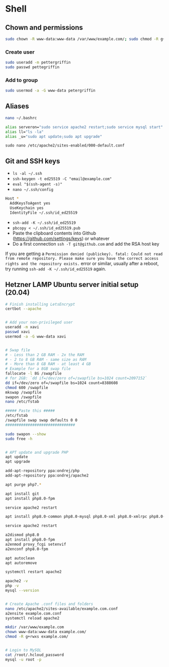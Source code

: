 # Shell

## Chown and permissions

```sh
sudo chown -R www-data:www-data /var/www/example.com/; sudo chmod -R g+rwxs /var/www/example.com/
```

### Create user

```sh
sudo useradd -m pettergriffin
sudo passwd pettegriffin
```

### Add to group

```sh
sudo usermod -a -G www-data petergriffin
```


## Aliases

```sh
nano ~/.bashrc

alias serveron="sudo service apache2 restart;sudo service mysql start"
alias ll="ls -la"
alias _u="sudo apt update;sudo apt upgrade"
```

`sudo nano /etc/apache2/sites-enabled/000-default.conf`



## Git and SSH keys

- `ls -al ~/.ssh`
- `ssh-keygen -t ed25519 -C "email@example.com"`
- `eval "$(ssh-agent -s)"`
- `nano ~/.ssh/config`

```sh
Host *
  AddKeysToAgent yes
  UseKeychain yes
  IdentityFile ~/.ssh/id_ed25519
```

- `ssh-add -K ~/.ssh/id_ed25519`
- `pbcopy < ~/.ssh/id_ed25519.pub`
- Paste the clipboard contents into Github (https://github.com/settings/keys) or whatever
- Do a first connection `ssh -T git@github.com` and add the RSA host key

If you are getting a `Permission denied (publickey). fatal: Could not read from remote repository. Please make sure you have the correct access rights and the repository exists.` error or similar, usually after a reboot, try running `ssh-add -K ~/.ssh/id_ed25519` again.



## Hetzner LAMP Ubuntu server initial setup (20.04)

```sh
# Finish installing LetsEncrypt
certbot --apache


# Add your non-privileged user
useradd -m xavi
passwd xavi
usermod -a -G www-data xavi


# Swap file
# - Less than 2 GB RAM - 2x the RAM
# - 2 to 8 GB RAM - same size as RAM
# - More than 8 GB RAM - at least 4 GB
# Example for a 8GB swap file
fallocate -l 8G /swapfile
# for 2GB: `dd if=/dev/zero of=/swapfile bs=1024 count=2097152`
dd if=/dev/zero of=/swapfile bs=1024 count=8388608
chmod 600 /swapfile
mkswap /swapfile
swapon /swapfile
nano /etc/fstab

##### Paste this #####
/etc/fstab
/swapfile swap swap defaults 0 0
###############################

sudo swapon --show
sudo free -h


# APT update and upgrade PHP
apt update
apt upgrade

add-apt-repository ppa:ondrej/php
add-apt-repository ppa:ondrej/apache2

apt purge php7.*

apt install git
apt install php8.0-fpm

service apache2 restart

apt install php8.0-common php8.0-mysql php8.0-xml php8.0-xmlrpc php8.0-curl php8.0-gd php8.0-imagick php8.0-cli php8.0-dev php8.0-imap php8.0-mbstring php8.0-opcache php8.0-soap php8.0-zip php8.0-intl -y

service apache2 restart

a2dismod php8.0
apt install php8.0-fpm
a2enmod proxy_fcgi setenvif
a2enconf php8.0-fpm

apt autoclean
apt autoremove

systemctl restart apache2

apache2 -v
php -v
mysql --version


# Create Apache .conf files and folders
nano /etc/apache2/sites-available/example.com.conf
a2ensite example.com.conf
systemctl reload apache2

mkdir /var/www/example.com
chown www-data:www-data example.com/
chmod -R g+rwxs example.com/


# Login to MySQL
cat /root/.hcloud_password
mysql -u root -p

```
